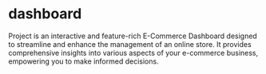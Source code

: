 # dashboard
Project is an interactive and feature-rich E-Commerce Dashboard designed to streamline and enhance the management of an online store. It provides comprehensive insights into various aspects of your e-commerce business, empowering you to make informed decisions.
